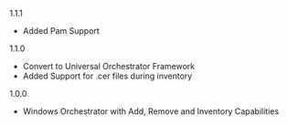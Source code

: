 1.1.1
* Added Pam Support

1.1.0
* Convert to Universal Orchestrator Framework
* Added Support for .cer files during inventory

1.0.0
* Windows Orchestrator with Add, Remove and Inventory Capabilities
